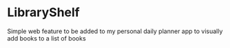 # LibraryShelf
Simple web feature to be added to my personal daily planner app to visually add books to a list of books
